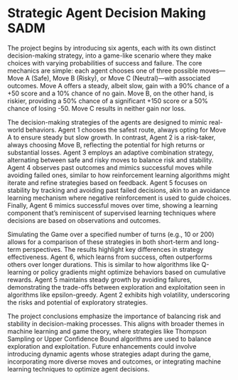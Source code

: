 # Strategic Agent Decision Making SADM
 
The project begins by introducing six agents, each with its own distinct decision-making strategy, into a game-like scenario where they make choices with varying probabilities of success and failure. The core mechanics are simple: each agent chooses one of three possible moves—Move A (Safe), Move B (Risky), or Move C (Neutral)—with associated outcomes. Move A offers a steady, albeit slow, gain with a 90% chance of a +50 score and a 10% chance of no gain. Move B, on the other hand, is riskier, providing a 50% chance of a significant +150 score or a 50% chance of losing -50. Move C results in neither gain nor loss.

The decision-making strategies of the agents are designed to mimic real-world behaviors. Agent 1 chooses the safest route, always opting for Move A to ensure steady but slow growth. In contrast, Agent 2 is a risk-taker, always choosing Move B, reflecting the potential for high returns or substantial losses. Agent 3 employs an adaptive combination strategy, alternating between safe and risky moves to balance risk and stability. Agent 4 observes past outcomes and mimics successful moves while avoiding failed ones, similar to how reinforcement learning algorithms might iterate and refine strategies based on feedback. Agent 5 focuses on stability by tracking and avoiding past failed decisions, akin to an avoidance learning mechanism where negative reinforcement is used to guide choices. Finally, Agent 6 mimics successful moves over time, showing a learning component that’s reminiscent of supervised learning techniques where decisions are based on observations and outcomes.

Simulating the Game over a specified number of turns (e.g., 10 or 200) allows for a comparison of these strategies in both short-term and long-term perspectives. The results highlight key differences in strategy effectiveness. Agent 6, which learns from success, often outperforms others over longer durations. This is similar to how algorithms like Q-learning or policy gradients might optimize behaviors based on cumulative rewards. Agent 5 maintains steady growth by avoiding failures, demonstrating the trade-offs between exploration and exploitation seen in algorithms like epsilon-greedy. Agent 2 exhibits high volatility, underscoring the risks and potential of exploratory strategies.

The project conclusions emphasize the importance of balancing risk and stability in decision-making processes. This aligns with broader themes in machine learning and game theory, where strategies like Thompson Sampling or Upper Confidence Bound algorithms are used to balance exploration and exploitation. Future enhancements could involve introducing dynamic agents whose strategies adapt during the game, incorporating more diverse moves and outcomes, or integrating machine learning techniques to optimize agent decisions.
